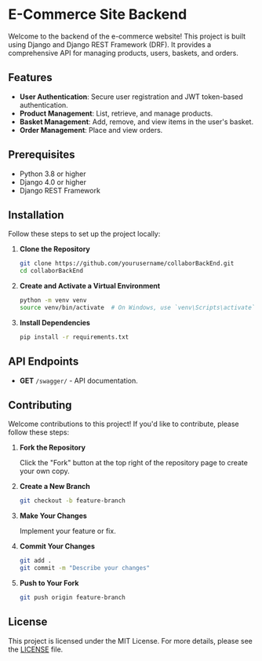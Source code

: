 # E-Commerce Site Backend

  Welcome to the backend of the e-commerce website! This project is built using Django and Django REST Framework (DRF). It provides a comprehensive API for managing products, users, baskets, and orders.

## Features

- **User Authentication**: Secure user registration and JWT token-based authentication.
- **Product Management**: List, retrieve, and manage products.
- **Basket Management**: Add, remove, and view items in the user's basket.
- **Order Management**: Place and view orders.

## Prerequisites

- Python 3.8 or higher
- Django 4.0 or higher
- Django REST Framework

## Installation

Follow these steps to set up the project locally:

1. **Clone the Repository**

   ```bash
   git clone https://github.com/yourusername/collaborBackEnd.git
   cd collaborBackEnd

2. **Create and Activate a Virtual Environment**

   ```bash
   python -m venv venv
   source venv/bin/activate  # On Windows, use `venv\Scripts\activate`

3. **Install Dependencies**

   ```bash
   pip install -r requirements.txt

## API Endpoints
- **GET** `/swagger/` - API documentation.
  
## Contributing

Welcome contributions to this project! If you'd like to contribute, please follow these steps:

1. **Fork the Repository**

   Click the "Fork" button at the top right of the repository page to create your own copy.

2. **Create a New Branch**

   ```bash
   git checkout -b feature-branch
   
 3. **Make Your Changes**

     Implement your feature or fix.

4. **Commit Your Changes**
   ```bash
   git add .
   git commit -m "Describe your changes"

5. **Push to Your Fork**
    ```bash
    git push origin feature-branch
    ```
## License

This project is licensed under the MIT License. For more details, please see the [LICENSE](LICENSE) file.





  


  

